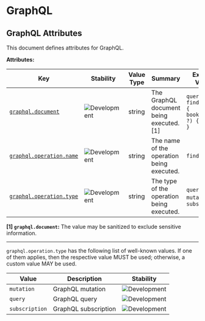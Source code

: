 <!-- NOTE: THIS FILE IS AUTOGENERATED. DO NOT EDIT BY HAND. -->
<!-- see templates/registry/markdown/attribute_namespace.md.j2 -->

# GraphQL

## GraphQL Attributes

This document defines attributes for GraphQL.

**Attributes:**

| Key | Stability | Value Type | Summary | Example Values |
|---|---|---|---|---|
| <a id="graphql-document" href="#graphql-document">`graphql.document`</a> | ![Development](https://img.shields.io/badge/-development-blue) | string | The GraphQL document being executed. [1] | `query findBookById { bookById(id: ?) { name } }` |
| <a id="graphql-operation-name" href="#graphql-operation-name">`graphql.operation.name`</a> | ![Development](https://img.shields.io/badge/-development-blue) | string | The name of the operation being executed. | `findBookById` |
| <a id="graphql-operation-type" href="#graphql-operation-type">`graphql.operation.type`</a> | ![Development](https://img.shields.io/badge/-development-blue) | string | The type of the operation being executed. | `query`; `mutation`; `subscription` |

**[1] `graphql.document`:** The value may be sanitized to exclude sensitive information.

---

`graphql.operation.type` has the following list of well-known values. If one of them applies, then the respective value MUST be used; otherwise, a custom value MAY be used.

| Value  | Description | Stability |
|---|---|---|
| `mutation` | GraphQL mutation | ![Development](https://img.shields.io/badge/-development-blue) |
| `query` | GraphQL query | ![Development](https://img.shields.io/badge/-development-blue) |
| `subscription` | GraphQL subscription | ![Development](https://img.shields.io/badge/-development-blue) |
